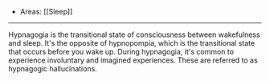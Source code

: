 
- Areas: [[Sleep]]

---

Hypnagogia is the transitional state of consciousness between wakefulness and sleep. It's the opposite of hypnopompia, which is the transitional state that occurs before you wake up. During hypnagogia, it's common to experience involuntary and imagined experiences. These are referred to as hypnagogic hallucinations.
